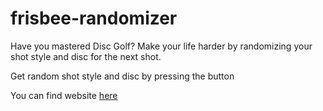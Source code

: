 # frisbee-randomizer
Have you mastered Disc Golf? Make your life harder by randomizing your shot style and disc for the next shot.

Get random shot style and disc by pressing the button

You can find website [here](https://tonikv.github.io/frisbee-randomizer/)
